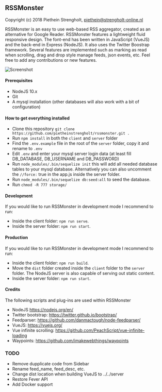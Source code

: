 ## RSSMonster

Copyright (c) 2018 Piethein Strengholt, piethein@strengholt-online.nl

RSSMonster is an easy to use web-based RSS aggregator, created as an alternative for Google Reader.
RSSMonster features a lightweight fluid responsive design. The font-end has been written in JavaScript (VueJS) and the back-end in Express (NodeJS). It also uses the Twitter Boostrap framework. Several features are implemented such as marking as read when scrolling, drag and drop style manage feeds, json events, etc. Feel free to add any contributions or new features.

![Screenshot](client/src/assets/images/screenshots/screenshot01.png)

#### Prerequisites
* NodeJS 10.x
* Git
* A mysql installation (other databases will also work with a bit of configuration)

#### How to get everything installed
* Clone this repository `git clone https://github.com/pietheinstrengholt/rssmonster.git .`
* Run `npm install` in both the `client` and `server` folder
* Find the `.env.example` file in the root of the `server` folder, copy it and rename to `.env`
* Edit `.env` and enter your mysql server login data (at least fill DB_DATABASE, DB_USERNAME and DB_PASSWORD)
* Run `node_modules/.bin/sequelize init` this will add all needed database tables to your mysql database. Alternatively you can also uncomment the `//force:` true in the app.js inside the server folder.
* Run `node_modules/.bin/sequelize db:seed:all` to seed the database.
* Run `chmod -R 777 storage/`

#### Development
If you would like to run RSSMonster in development mode I recommend to run:
- Inside the client folder: `npm run serve`.
- Inside the server folder: `npm run start`.

#### Production
If you would like to run RSSMonster in development mode I recommend to run:
- Inside the client folder: `npm run build`.
- Move the `dist` folder created inside the `client` folder to the `server` folder. The NodeJS server is also capable of serving out static content.
- Inside the server folder: `npm run start`.

#### Credits
The following scripts and plug-ins are used within RSSMonster

* NodeJS https://nodejs.org/en/
* Twitter bootstrap: https://twitter.github.io/bootstrap/
* Feedparser: https://github.com/danmactough/node-feedparser/
* VueJS: https://vuejs.org/
* Vue infinite scrolling: https://github.com/PeachScript/vue-infinite-loading
* Waypoints: https://github.com/imakewebthings/waypoints

### TODO
- Remove dupplicate code from Sidebar
- Rename feed_name, feed_desc, etc.
- Change dist location when building VueJS to ../../server
- Restore Fever API
- Add Docker support